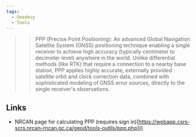 ```yaml
---
tags:
  - Geodesy
  - Tools
---
```


>> PPP (Precise Point Positioning): An advanced Global Navigation Satellite System (GNSS) positioning technique enabling a single receiver to achieve high accuracy (typically centimeter to decimeter level) anywhere in the world. Unlike differential methods (like RTK) that require a connection to a nearby base station, PPP applies highly accurate, externally provided satellite orbit and clock correction data, combined with sophisticated modeling of GNSS error sources, directly to the single receiver's observations.

## Links
-  NRCAN page for calculating PPP (requires sign in)[https://webapp.csrs-scrs.nrcan-rncan.gc.ca/geod/tools-outils/ppp.php]()